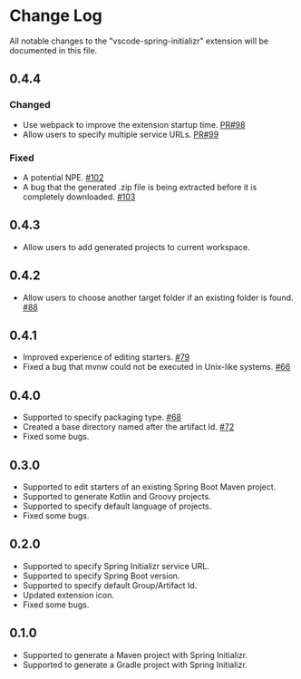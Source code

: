 # Change Log
All notable changes to the "vscode-spring-initializr" extension will be documented in this file.

## 0.4.4
### Changed
- Use webpack to improve the extension startup time. [PR#98](https://github.com/Microsoft/vscode-spring-initializr/pull/98)
- Allow users to specify multiple service URLs. [PR#99](https://github.com/Microsoft/vscode-spring-initializr/pull/99)

### Fixed
- A potential NPE. [#102](https://github.com/Microsoft/vscode-spring-initializr/issues/102) 
- A bug that the generated .zip file is being extracted before it is completely downloaded. [#103](https://github.com/Microsoft/vscode-spring-initializr/issues/103)

## 0.4.3
- Allow users to add generated projects to current workspace.

## 0.4.2
- Allow users to choose another target folder if an existing folder is found. [#88](https://github.com/Microsoft/vscode-spring-initializr/issues/88)

## 0.4.1
- Improved experience of editing starters. [#79](https://github.com/Microsoft/vscode-spring-initializr/issues/79)
- Fixed a bug that mvnw could not be executed in Unix-like systems. [#66](https://github.com/Microsoft/vscode-spring-initializr/issues/66)

## 0.4.0
- Supported to specify packaging type. [#68](https://github.com/Microsoft/vscode-spring-initializr/issues/68)
- Created a base directory named after the artifact Id. [#72](https://github.com/Microsoft/vscode-spring-initializr/issues/72)
- Fixed some bugs.

## 0.3.0
- Supported to edit starters of an existing Spring Boot Maven project.
- Supported to generate Kotlin and Groovy projects. 
- Supported to specify default language of projects.
- Fixed some bugs.

## 0.2.0
- Supported to specify Spring Initializr service URL.
- Supported to specify Spring Boot version.
- Supported to specify default Group/Artifact Id.
- Updated extension icon.
- Fixed some bugs.

## 0.1.0
- Supported to generate a Maven project with Spring Initializr.
- Supported to generate a Gradle project with Spring Initializr.
